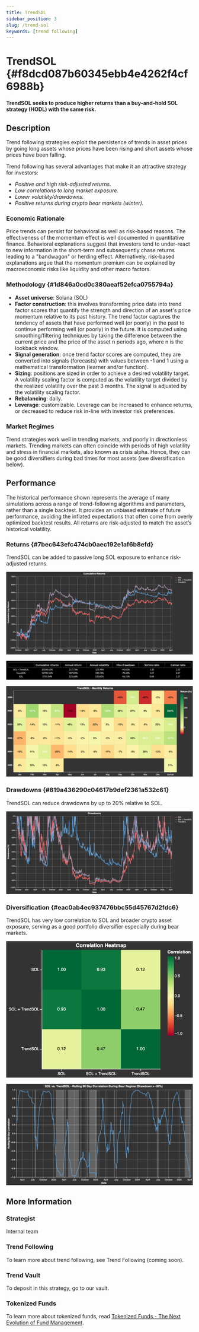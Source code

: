 ```yaml
---
title: TrendSOL
sidebar_position: 3
slug: /trend-sol
keywords: [trend following]
---
```




# TrendSOL {#f8dcd087b60345ebb4e4262f4cf6988b}


**TrendSOL seeks to produce higher returns than a buy-and-hold SOL strategy (HODL) with the same risk.**


## Description


Trend following strategies exploit the persistence of trends in asset prices by going long assets whose prices have been rising and short assets whose prices have been falling.


Trend following has several advantages that make it an attractive strategy for investors:

- _Positive and high risk-adjusted returns._
- _Low correlations to long market exposure._
- _Lower volatility/drawdowns._
- _Positive returns during crypto bear markets (winter)._

### Economic Rationale


Price trends can persist for behavioral as well as risk-based reasons. The effectiveness of the momentum effect is well documented in quantitative finance. Behavioral explanations suggest that investors tend to under-react to new information in the short-term and subsequently chase returns leading to a "bandwagon" or herding effect. Alternatively, risk-based explanations argue that the momentum premium can be explained by macroeconomic risks like liquidity and other macro factors. 


### Methodology {#1d846a0cd0c380aeaf52efca0755794a}

- **Asset universe**: Solana (SOL)
- **Factor construction**: this involves transforming price data into trend factor scores that quantify the strength and direction of an asset's price momentum relative to its past history. The trend factor captures the tendency of assets that have performed well (or poorly) in the past to continue performing well (or poorly) in the future. It is computed using smoothing/filtering techniques by taking the difference between the current price and the price of the asset n periods ago, where n is the lookback window.
- **Signal generation**: once trend factor scores are computed, they are converted into signals (forecasts) with values between -1 and 1 using a mathematical transformation (learner and/or function).
- **Sizing**: positions are sized in order to achieve a desired volatility target. A volatility scaling factor is computed as the volatility target divided by the realized volatility over the past 3 months. The signal is adjusted by the volatility scaling factor.
- **Rebalancing**: daily.
- **Leverage**: customizable. Leverage can be increased to enhance returns, or decreased to reduce risk in-line with investor risk preferences.

### Market Regimes


Trend strategies work well in trending markets, and poorly in directionless markets. Trending markets can often coincide with periods of high volatility and stress in financial markets, also known as crisis alpha. Hence, they can be good diversifiers during bad times for most assets (see diversification below).


## Performance


The historical performance shown represents the average of many simulations across a range of trend-following algorithms and parameters, rather than a single backtest. It provides an unbiased estimate of future performance, avoiding the inflated expectations that often come from overly optimized backtest results. All returns are risk-adjusted to match the asset’s historical volatility.


### Returns {#7bec643efc474cb0aec192e1af6b8efd}


TrendSOL can be added to passive long SOL exposure to enhance risk-adjusted returns. 


![](./trend-sol.1d846a0c-d0c3-80d2-a801-dcae7a894f22.png)


![](./trend-sol.1d846a0c-d0c3-80d8-81a3-e4aaf832ec9c.png)


![](./trend-sol.1d846a0c-d0c3-8082-8704-e3e48ee84730.png)


### Drawdowns {#819a436290c04617b9def2361a532c61}


TrendSOL can reduce drawdowns by up to 20% relative to SOL.


![](./trend-sol.1d846a0c-d0c3-8061-8dac-d99727aa141b.png)


### Diversification {#eac0ab4ec937476bbc55d45767d2fdc6}


TrendSOL has very low correlation to SOL and broader crypto asset exposure, serving as a good portfolio diversifier especially during bear markets.


![](./trend-sol.1d846a0c-d0c3-80c2-91af-e3291891f4e0.png)


![](./trend-sol.1d846a0c-d0c3-80d6-a2f1-e96d026e53c2.png)


## More Information


### Strategist


Internal team


### Trend Following


To learn more about trend following, see Trend Following (coming soon).


### Trend Vault


To deposit in this strategy, go to our vault.


### Tokenized Funds


To learn more about tokenized funds, read [Tokenized Funds - The Next Evolution of Fund Management](/tokenized-funds).

